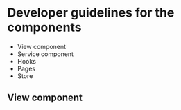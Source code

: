 # Developer guidelines for the components

- View component
- Service component
- Hooks
- Pages
- Store

## View component



